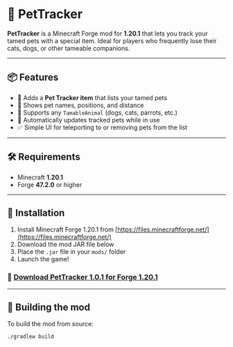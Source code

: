 # 🐾 PetTracker

**PetTracker** is a Minecraft Forge mod for **1.20.1** that lets you track your tamed pets with a special item. Ideal for players who frequently lose their cats, dogs, or other tameable companions.

---

## 📦 Features

- 🧭 Adds a **Pet Tracker item** that lists your tamed pets
- 📍 Shows pet names, positions, and distance
- 🐺 Supports any `TamableAnimal` (dogs, cats, parrots, etc.)
- 🧠 Automatically updates tracked pets while in use
- ✅ Simple UI for teleporting to or removing pets from the list

---

## 🛠 Requirements

- Minecraft **1.20.1**
- Forge **47.2.0** or higher

---

## 🚀 Installation

1. Install Minecraft Forge 1.20.1 from [https://files.minecraftforge.net/](https://files.minecraftforge.net/)
2. Download the mod JAR file below
3. Place the `.jar` file in your `mods/` folder
4. Launch the game!

### 🔽 [Download PetTracker 1.0.1 for Forge 1.20.1](build/libs/pettracker-1.0.1-1.20.1.jar)

---

## 🔧 Building the mod

To build the mod from source:

```bash
./gradlew build
